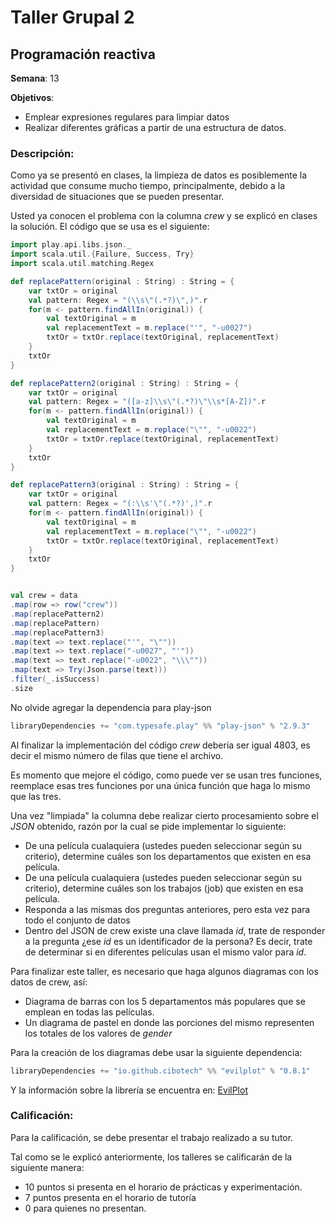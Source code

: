 # Taller Grupal  2
## Programación reactiva

**Semana**: 13

**Objetivos**:

- Emplear expresiones regulares para limpiar datos
- Realizar diferentes gráficas a partir de una estructura de datos.

### Descripción:

Como ya se presentó en clases, la limpieza de datos es posiblemente la actividad que consume mucho tiempo,
principalmente, debido a la diversidad de situaciones que se pueden presentar.

Usted ya conocen el problema con la columna *crew* y se explicó en clases la solución. El código que se usa
es el siguiente:

```scala
import play.api.libs.json._
import scala.util.{Failure, Success, Try}
import scala.util.matching.Regex

def replacePattern(original : String) : String = {
    var txtOr = original
    val pattern: Regex = "(\\s\"(.*?)\",)".r
    for(m <- pattern.findAllIn(original)) {
        val textOriginal = m
        val replacementText = m.replace("'", "-u0027")
        txtOr = txtOr.replace(textOriginal, replacementText)
    }
    txtOr
}

def replacePattern2(original : String) : String = {
    var txtOr = original
    val pattern: Regex = "([a-z]\\s\"(.*?)\"\\s*[A-Z])".r
    for(m <- pattern.findAllIn(original)) {
        val textOriginal = m
        val replacementText = m.replace("\"", "-u0022")
        txtOr = txtOr.replace(textOriginal, replacementText)
    }
    txtOr
}

def replacePattern3(original : String) : String = {
    var txtOr = original
    val pattern: Regex = "(:\\s'\"(.*?)',)".r
    for(m <- pattern.findAllIn(original)) {
        val textOriginal = m
        val replacementText = m.replace("\"", "-u0022")
        txtOr = txtOr.replace(textOriginal, replacementText)
    }
    txtOr
}


val crew = data
.map(row => row("crew"))
.map(replacePattern2)
.map(replacePattern)
.map(replacePattern3)
.map(text => text.replace("'", "\""))
.map(text => text.replace("-u0027", "'"))
.map(text => text.replace("-u0022", "\\\""))
.map(text => Try(Json.parse(text)))
.filter(_.isSuccess)
.size

```
No olvide agregar la dependencia para play-json
```scala
libraryDependencies += "com.typesafe.play" %% "play-json" % "2.9.3"
```
Al finalizar la implementación del código *crew* debería ser igual 4803, es decir el mismo número de filas
que tiene el archivo.

Es momento que mejore el código, como puede ver se usan tres funciones, reemplace esas tres funciones por una
única función que haga lo mismo que las tres.

Una vez "limpiada" la columna debe realizar cierto procesamiento sobre el *JSON* obtenido, razón por la cual se
pide implementar lo siguiente:

- De una película cualaquiera (ustedes pueden seleccionar según su criterio), determine cuáles son los departamentos
que existen en esa película.
- De una película cualaquiera (ustedes pueden seleccionar según su criterio), determine cuáles son los trabajos (job)
que existen en esa película.
- Responda a las mismas dos preguntas anteriores, pero esta vez para todo el conjunto de datos
- Dentro del JSON de crew existe una clave llamada *id*, trate de responder a la pregunta ¿ese *id* es un identificador de la persona?
Es decir, trate de determinar si en diferentes películas usan el mismo valor para *id*.

Para finalizar este taller, es necesario que haga algunos diagramas con los datos de crew, así:

- Diagrama de barras con los 5 departamentos más populares que se emplean en todas las películas.
- Un diagrama de pastel en donde las porciones del mismo representen los totales de los valores de *gender*

Para la creación de los diagramas debe usar la siguiente dependencia:
```scala
libraryDependencies += "io.github.cibotech" %% "evilplot" % "0.8.1"
```

Y la información sobre la librería se encuentra en: [EvilPlot](https://cibotech.github.io/evilplot/)



### Calificación:

Para la calificación, se debe presentar el trabajo realizado a su tutor.

Tal como se le explicó anteriormente, los talleres se calificarán de la siguiente manera:
- 10 puntos si presenta en el horario de prácticas y experimentación.
- 7 puntos presenta en el horario de tutoría
- 0 para quienes no presentan.